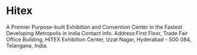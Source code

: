 # Hitex
A Premier Purpose-built Exhibition and Convention Center in the Fastest Developing Metropolis in India 
Contact info. Address:First Floor, Trade Fair Office Building, HITEX Exhibition Center, Izzat Nagar, Hyderabad - 500 084, Telangana, India.
